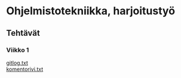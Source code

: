 # Ohjelmistotekniikka, harjoitustyö
## Tehtävät
### Viikko 1
[gitlog.txt](https://github.com/lapptomi/ot-harjoitustyo/blob/master/laskarit/viikko1/gitlog.txt)  
[komentorivi.txt](https://github.com/lapptomi/ot-harjoitustyo/blob/master/laskarit/viikko1/komentorivi.txt)
